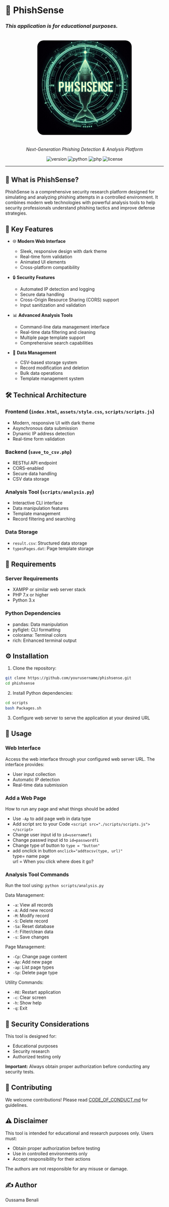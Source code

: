 # 🦈 PhishSense

<h3><em>This application is for educational purposes.</em></h3>

<div align="center">
  <img src="assets/logo.png" alt="PhishSense Logo" width="300" height="300" style="border-radius: 20px; margin: 20px 0;">

  <p align="center">
    <em>Next-Generation Phishing Detection & Analysis Platform</em>
  </p>
  
  <p align="center">
    <img src="https://img.shields.io/badge/version-1.0.0-blue.svg" alt="version"/>
    <img src="https://img.shields.io/badge/python-3.x-green.svg" alt="python"/>
    <img src="https://img.shields.io/badge/php-7.x-purple.svg" alt="php"/>
    <img src="https://img.shields.io/badge/license-MIT-red.svg" alt="license"/>
  </p>
</div>

---

## 🎯 What is PhishSense?

PhishSense is a comprehensive security research platform designed for simulating and analyzing phishing attempts in a controlled environment. It combines modern web technologies with powerful analysis tools to help security professionals understand phishing tactics and improve defense strategies.

## 🚀 Key Features

- 🌐 **Modern Web Interface**

  - Sleek, responsive design with dark theme
  - Real-time form validation
  - Animated UI elements
  - Cross-platform compatibility

- 🔒 **Security Features**

  - Automated IP detection and logging
  - Secure data handling
  - Cross-Origin Resource Sharing (CORS) support
  - Input sanitization and validation

- 📊 **Advanced Analysis Tools**

  - Command-line data management interface
  - Real-time data filtering and cleaning
  - Multiple page template support
  - Comprehensive search capabilities

- 💾 **Data Management**
  - CSV-based storage system
  - Record modification and deletion
  - Bulk data operations
  - Template management system

## 🛠️ Technical Architecture

### Frontend (`index.html`, `assets/style.css`, `scripts/scripts.js`)

- Modern, responsive UI with dark theme
- Asynchronous data submission
- Dynamic IP address detection
- Real-time form validation

### Backend (`save_to_csv.php`)

- RESTful API endpoint
- CORS-enabled
- Secure data handling
- CSV data storage

### Analysis Tool (`scripts/analysis.py`)

- Interactive CLI interface
- Data manipulation features
- Template management
- Record filtering and searching

### Data Storage

- `result.csv`: Structured data storage
- `typesPages.dat`: Page template storage

## 🔧 Requirements

### Server Requirements

- XAMPP or similar web server stack
- PHP 7.x or higher
- Python 3.x

### Python Dependencies

- pandas: Data manipulation
- pyfiglet: CLI formatting
- colorama: Terminal colors
- rich: Enhanced terminal output

## ⚙️ Installation

1. Clone the repository:

```bash
git clone https://github.com/yourusername/phishsense.git
cd phishsense
```

2. Install Python dependencies:

```bash
cd scripts
bash Packages.sh
```

3. Configure web server to serve the application at your desired URL

## 📖 Usage

### Web Interface

Access the web interface through your configured web server URL. The interface provides:

- User input collection
- Automatic IP detection
- Real-time data submission

### Add a Web Page

How to run any page and what things should be added

- Use `-Ap` to add page web in data type
- Add script src to your Code `<script src="./scripts/scripts.js"></script>`
- Change user input id to `id=usernamefi`
- Change passwd input id to `id=passwordfi`
- Change type of button to `type = "button"`
- add onclick in button `onclick="addtocsv(type, url)"`<br> type= name page <br> url = When you click where does it go?

### Analysis Tool Commands

Run the tool using: `python scripts/analysis.py`

Data Management:

- `-a`: View all records
- `-A`: Add new record
- `-M`: Modify record
- `-S`: Delete record
- `-Sa`: Reset database
- `-f`: Filter/clean data
- `-s`: Save changes

Page Management:

- `-Cp`: Change page content
- `-Ap`: Add new page
- `-ap`: List page types
- `-Sp`: Delete page type

Utility Commands:

- `-RE`: Restart application
- `-c`: Clear screen
- `-h`: Show help
- `-q`: Exit

## 🔐 Security Considerations

This tool is designed for:

- Educational purposes
- Security research
- Authorized testing only

**Important:** Always obtain proper authorization before conducting any security tests.

## 👥 Contributing

We welcome contributions! Please read [CODE_OF_CONDUCT.md](CODE_OF_CONDUCT.md) for guidelines.

## ⚠️ Disclaimer

This tool is intended for educational and research purposes only. Users must:

- Obtain proper authorization before testing
- Use in controlled environments only
- Accept responsibility for their actions

The authors are not responsible for any misuse or damage.

## ✍️ Author

Oussama Benali
